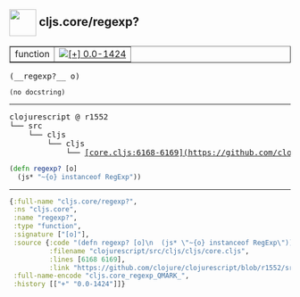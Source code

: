 ## <img width="48px" valign="middle" src="http://i.imgur.com/Hi20huC.png"> cljs.core/regexp?

 <table border="1">
<tr>
<td>function</td>
<td><a href="https://github.com/cljsinfo/api-refs/tree/0.0-1424"><img valign="middle" alt="[+] 0.0-1424" src="https://img.shields.io/badge/+-0.0--1424-lightgrey.svg"></a> </td>
</tr>
</table>

 <samp>
(__regexp?__ o)<br>
</samp>

```
(no docstring)
```

---

 <pre>
clojurescript @ r1552
└── src
    └── cljs
        └── cljs
            └── <ins>[core.cljs:6168-6169](https://github.com/clojure/clojurescript/blob/r1552/src/cljs/cljs/core.cljs#L6168-L6169)</ins>
</pre>

```clj
(defn regexp? [o]
  (js* "~{o} instanceof RegExp"))
```


---

```clj
{:full-name "cljs.core/regexp?",
 :ns "cljs.core",
 :name "regexp?",
 :type "function",
 :signature ["[o]"],
 :source {:code "(defn regexp? [o]\n  (js* \"~{o} instanceof RegExp\"))",
          :filename "clojurescript/src/cljs/cljs/core.cljs",
          :lines [6168 6169],
          :link "https://github.com/clojure/clojurescript/blob/r1552/src/cljs/cljs/core.cljs#L6168-L6169"},
 :full-name-encode "cljs.core_regexp_QMARK_",
 :history [["+" "0.0-1424"]]}

```
